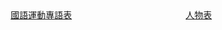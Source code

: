<div class="banner-container" style="display: flex;">
  <div class="left" style="flex: 1; padding: 10px; align-items: center; text-align: center;">
    <a href="/glossary/glossary-tw.html" class="banner-link">
      <p>國語運動專語表</p>
    </a>
  </div>
  <div class="right" style="flex: 1; padding: 10px; align-items: center; text-align: center;">
    <a href="/people/people-tw.html" class="banner-link">
      <p>人物表</p>
    </a>
  </div>
</div>